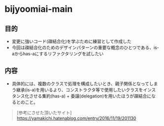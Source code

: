 # bijyoomiai-main

## 目的
- 変更に強いコード(疎結合化)を学ぶために練習として作成した
- 今回は疎結合化のためのデザインパターンの重要な概念のひとつである、is-aからhas-aにするリファクタリングを試したい

## 内容

- 具体的には、複数のクラスで処理を構成したいとき、親子関係となってしまう継承(is-a)を用いるより、コンストラクタ等で使用したいクラスをインスタンス化させる集約(has-a) + 委譲(delegation)を用いたほうが疎結合になるとのこと。

>[参考にさせた頂いたサイト]
https://yamakichi.hatenablog.com/entry/2016/11/19/201130